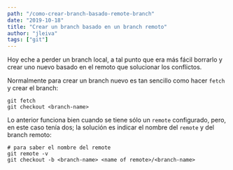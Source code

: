 ```yaml
---
path: "/como-crear-branch-basado-remote-branch"
date: "2019-10-18"
title: "Crear un branch basado en un branch remoto"
author: "jleiva"
tags: ["git"]
---
```


Hoy eche a perder un branch local, a tal punto que era m&aacute;s f&aacute;cil borrarlo y crear uno nuevo basado en el remoto que solucionar los conflictos.

Normalmente para crear un branch nuevo es tan sencillo como hacer `fetch` y crear el branch:

```
git fetch
git checkout <branch-name>
```

Lo anterior funciona bien cuando se tiene s&oacute;lo un `remote` configurado, pero, en este caso ten&iacute;a dos; la soluci&oacute;n es indicar el nombre del `remote` y del branch remoto:

```
# para saber el nombre del remote
git remote -v 
git checkout -b <branch-name> <name of remote>/<branch-name>
```